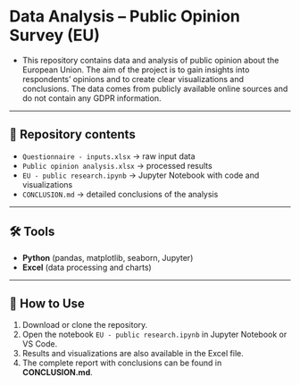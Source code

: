 # Data Analysis – Public Opinion Survey (EU)

- This repository contains data and analysis of public opinion about the European Union. The aim of the project is to gain insights into respondents’ opinions and to create clear visualizations and conclusions. The data comes from publicly available online sources and do not contain any GDPR information. 
---

## 📂 Repository contents
- `Questionnaire - inputs.xlsx` → raw input data  
- `Public opinion analysis.xlsx` → processed results  
- `EU - public research.ipynb` → Jupyter Notebook with code and visualizations  
- `CONCLUSION.md` → detailed conclusions of the analysis  

---
## 🛠️ Tools
- **Python** (pandas, matplotlib, seaborn, Jupyter)  
- **Excel** (data processing and charts)  

---

## 📝 How to Use
1. Download or clone the repository.  
2. Open the notebook `EU - public research.ipynb` in Jupyter Notebook or VS Code.  
3. Results and visualizations are also available in the Excel file.  
4. The complete report with conclusions can be found in **CONCLUSION.md**. 
